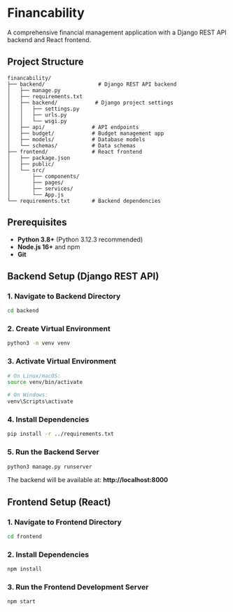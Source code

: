 # Financability

A comprehensive financial management application with a Django REST API backend and React frontend.

## Project Structure

```
financability/
├── backend/                 # Django REST API backend
│   ├── manage.py
│   ├── requirements.txt
│   ├── backend/            # Django project settings
│   │   ├── settings.py
│   │   ├── urls.py
│   │   └── wsgi.py
│   ├── api/               # API endpoints
│   ├── budget/            # Budget management app
│   ├── models/            # Database models
│   └── schemas/           # Data schemas
├── frontend/              # React frontend
│   ├── package.json
│   ├── public/
│   └── src/
│       ├── components/
│       ├── pages/
│       ├── services/
│       └── App.js
└── requirements.txt       # Backend dependencies
```

## Prerequisites

- **Python 3.8+** (Python 3.12.3 recommended)
- **Node.js 16+** and npm
- **Git**

## Backend Setup (Django REST API)

### 1. Navigate to Backend Directory
```bash
cd backend
```

### 2. Create Virtual Environment
```bash
python3 -m venv venv
```

### 3. Activate Virtual Environment
```bash
# On Linux/macOS:
source venv/bin/activate

# On Windows:
venv\Scripts\activate
```

### 4. Install Dependencies
```bash
pip install -r ../requirements.txt
```

### 5. Run the Backend Server
```bash
python3 manage.py runserver
```

The backend will be available at: **http://localhost:8000**

## Frontend Setup (React)

### 1. Navigate to Frontend Directory
```bash
cd frontend
```

### 2. Install Dependencies
```bash
npm install
```

### 3. Run the Frontend Development Server
```bash
npm start
